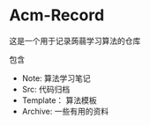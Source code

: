 # Acm-Record <br/>

这是一个用于记录蒟蒻学习算法的仓库 <br/>

包含 <br/>
  + Note:      算法学习笔记<br/>
  + Src:       代码归档<br/>
  + Template： 算法模板<br/>
  + Archive:   一些有用的资料<br/>

